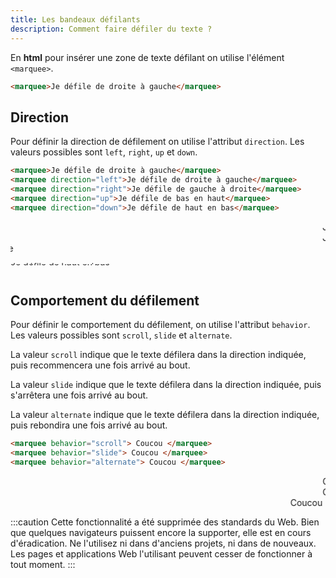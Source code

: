 ```yaml
---
title: Les bandeaux défilants
description: Comment faire défiler du texte ?
---
```


En **html** pour insérer une zone de texte défilant on utilise l'élément `<marquee>`.

```html
<marquee>Je défile de droite à gauche</marquee>
```

## Direction

Pour définir la direction de défilement on utilise l'attribut `direction`. Les valeurs possibles sont `left`, `right`, `up` et `down`.

```html
<marquee>Je défile de droite à gauche</marquee>
<marquee direction="left">Je défile de droite à gauche</marquee>
<marquee direction="right">Je défile de gauche à droite</marquee>
<marquee direction="up">Je défile de bas en haut</marquee>
<marquee direction="down">Je défile de haut en bas</marquee>
```

<marquee>Je défile de droite à gauche</marquee>
<marquee direction="left">Je défile de droite à gauche</marquee>
<marquee direction="right">Je défile de gauche à droite</marquee>
<marquee direction="up">Je défile de bas en haut</marquee>
<marquee direction="down">Je défile de haut en bas</marquee>

## Comportement du défilement

Pour définir le comportement du défilement, on utilise l'attribut `behavior`. Les valeurs possibles sont `scroll`, `slide` et `alternate`.

La valeur `scroll` indique que le texte défilera dans la direction indiquée, puis recommencera une fois arrivé au bout.

La valeur `slide` indique que le texte défilera dans la direction indiquée, puis s'arrêtera une fois arrivé au bout.

La valeur `alternate` indique que le texte défilera dans la direction indiquée, puis rebondira une fois arrivé au bout.

```html
<marquee behavior="scroll"> Coucou </marquee>
<marquee behavior="slide"> Coucou </marquee>
<marquee behavior="alternate"> Coucou </marquee>
```

<marquee behavior="scroll"> Coucou </marquee>
<marquee behavior="slide"> Coucou </marquee>
<marquee behavior="alternate"> Coucou </marquee>

:::caution
Cette fonctionnalité a été supprimée des standards du Web. Bien que quelques navigateurs puissent encore la supporter, elle est en cours d'éradication. Ne l'utilisez ni dans d'anciens projets, ni dans de nouveaux. Les pages et applications Web l'utilisant peuvent cesser de fonctionner à tout moment.
:::
